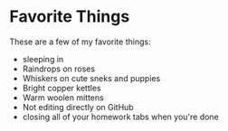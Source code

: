 # Favorite Things

These are a few of my favorite things:

- sleeping in
- Raindrops on roses
- Whiskers on cute sneks and puppies
- Bright copper kettles
- Warm woolen mittens
- Not editing directly on GitHub
- closing all of your homework tabs when you're done